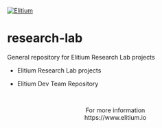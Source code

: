 <a href="https://www.elitium.io/wp-content/uploads/2018/12/logo-1.png" target="_blank"><img src="https://www.elitium.io/wp-content/uploads/2018/12/logo-1.png" border="0" alt="Elitium"></a>


# research-lab

General repository for Elitium Research Lab projects

- Elitium Research Lab projects

- Elitium Dev Team Repository<br>
<br>

<p align="center">For more information<br>
https://www.elitium.io</p>
